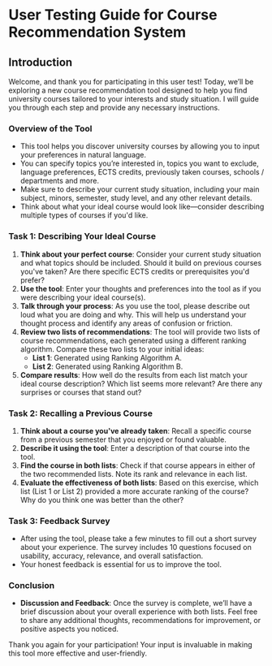 # User Testing Guide for Course Recommendation System

## Introduction
Welcome, and thank you for participating in this user test! Today, we’ll be exploring a new course recommendation tool designed to help you find university courses tailored to your interests and study situation. I will guide you through each step and provide any necessary instructions.

### Overview of the Tool
- This tool helps you discover university courses by allowing you to input your preferences in natural language.
- You can specify topics you’re interested in, topics you want to exclude, language preferences, ECTS credits, previously taken courses, schools / departments and more.
- Make sure to describe your current study situation, including your main subject, minors, semester, study level, and any other relevant details.
- Think about what your ideal course would look like—consider describing multiple types of courses if you'd like.

### Task 1: Describing Your Ideal Course
1. **Think about your perfect course**: Consider your current study situation and what topics should be included. Should it build on previous courses you've taken? Are there specific ECTS credits or prerequisites you'd prefer?
2. **Use the tool**: Enter your thoughts and preferences into the tool as if you were describing your ideal course(s).
3. **Talk through your process**: As you use the tool, please describe out loud what you are doing and why. This will help us understand your thought process and identify any areas of confusion or friction.
4. **Review two lists of recommendations**: The tool will provide two lists of course recommendations, each generated using a different ranking algorithm. Compare these two lists to your initial ideas:
   - **List 1**: Generated using Ranking Algorithm A.
   - **List 2**: Generated using Ranking Algorithm B.
5. **Compare results**: How well do the results from each list match your ideal course description? Which list seems more relevant? Are there any surprises or courses that stand out?

### Task 2: Recalling a Previous Course
1. **Think about a course you've already taken**: Recall a specific course from a previous semester that you enjoyed or found valuable.
2. **Describe it using the tool**: Enter a description of that course into the tool.
3. **Find the course in both lists**: Check if that course appears in either of the two recommended lists. Note its rank and relevance in each list.
4. **Evaluate the effectiveness of both lists**: Based on this exercise, which list (List 1 or List 2) provided a more accurate ranking of the course? Why do you think one was better than the other?

### Task 3: Feedback Survey
- After using the tool, please take a few minutes to fill out a short survey about your experience. The survey includes 10 questions focused on usability, accuracy, relevance, and overall satisfaction.
- Your honest feedback is essential for us to improve the tool.

### Conclusion
- **Discussion and Feedback**: Once the survey is complete, we’ll have a brief discussion about your overall experience with both lists. Feel free to share any additional thoughts, recommendations for improvement, or positive aspects you noticed.

Thank you again for your participation! Your input is invaluable in making this tool more effective and user-friendly.
